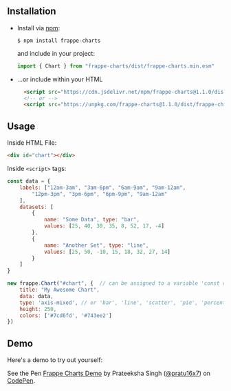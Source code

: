 <!-- base_template: frappe_io/www/charts/charts_base.html -->
## Installation
* Install via [npm](https://www.npmjs.com/get-npm):

  ```console
  $ npm install frappe-charts
  ```

  and include in your project:
  ```js
  import { Chart } from "frappe-charts/dist/frappe-charts.min.esm"
  ```

* ...or include within your HTML

  ```html
    <script src="https://cdn.jsdelivr.net/npm/frappe-charts@1.1.0/dist/frappe-charts.min.iife.js"></script>
    <!-- or -->
    <script src="https://unpkg.com/frappe-charts@1.1.0/dist/frappe-charts.min.iife.js"></script>
  ```

## Usage

Inside HTML File:

```html
<div id="chart"></div>
```

Inside `<script>` tags:

```js
const data = {
    labels: ["12am-3am", "3am-6pm", "6am-9am", "9am-12am",
        "12pm-3pm", "3pm-6pm", "6pm-9pm", "9am-12am"
    ],
    datasets: [
        {
            name: "Some Data", type: "bar",
            values: [25, 40, 30, 35, 8, 52, 17, -4]
        },
        {
            name: "Another Set", type: "line",
            values: [25, 50, -10, 15, 18, 32, 27, 14]
        }
    ]
}

new frappe.Chart("#chart", {  // can be assigned to a variable 'const chart ='
    title: "My Awesome Chart",
    data: data,
    type: 'axis-mixed', // or 'bar', 'line', 'scatter', 'pie', 'percentage'
    height: 250,
    colors: ['#7cd6fd', '#743ee2']
})
```

## Demo
Here's a demo to try out yourself:
<p data-height="299" data-theme-id="light" data-slug-hash="wjKBoq" data-default-tab="js,result"
    data-user="pratu16x7" data-embed-version="2" data-pen-title="Frappe Charts Demo" class="codepen">
    See the Pen <a href="https://codepen.io/pratu16x7/pen/wjKBoq/">Frappe Charts Demo</a>
    by Prateeksha Singh (<a href="https://codepen.io/pratu16x7">@pratu16x7</a>) on
    <a href="https://codepen.io">CodePen</a>.
</p>
<script async src="https://static.codepen.io/assets/embed/ei.js"></script>
